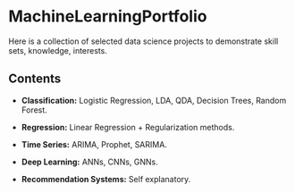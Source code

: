 # MachineLearningPortfolio
Here is a collection of selected data science projects to demonstrate skill sets, knowledge, interests.

## Contents

- **Classification:** Logistic Regression, LDA, QDA, Decision Trees, Random Forest.

- **Regression:** Linear Regression + Regularization methods.

- **Time Series:** ARIMA, Prophet, SARIMA. 

- **Deep Learning:** ANNs, CNNs, GNNs.

- **Recommendation Systems:** Self explanatory. 
